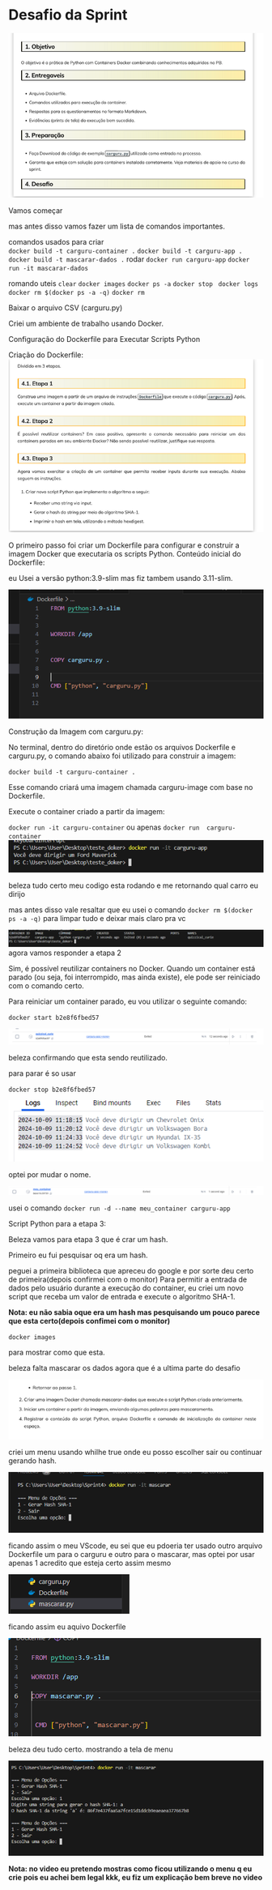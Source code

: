 # Desafio da Sprint 

![enunciado](../evidencias/desafio/enunciado/Desafio_enunciado1.png)

Vamos começar 

mas antes disso vamos fazer um lista de comandos importantes.

comandos usados para criar  
`docker build -t carguru-container .`
`docker build -t carguru-app .`
` docker build -t mascarar-dados .`
rodar 
`docker run carguru-app`
`docker run -it mascarar-dados`

romando uteis
`clear`
`docker images`
`docker ps -a`
`docker stop `
`docker logs `
`docker rm $(docker ps -a -q)`
`docker rm `


Baixar o arquivo CSV (carguru.py)

Criei um ambiente de trabalho usando Docker. 

Configuração do Dockerfile para Executar Scripts Python

Criação do Dockerfile:
![enunciado](../evidencias/desafio/enunciado/Desafio_enunciado2.png)

O primeiro passo foi criar um Dockerfile para configurar e construir a imagem Docker que executaria os scripts Python.
Conteúdo inicial do Dockerfile:

eu Usei a versão python:3.9-slim mas fiz tambem usando 3.11-slim.


![Desafio_resultados](../evidencias/desafio/resultados/desafio_evidencia_1.1.png)

Construção da Imagem com carguru.py:


No terminal, dentro do diretório onde estão os arquivos Dockerfile e carguru.py, o comando abaixo foi utilizado para construir a imagem:

`docker build -t carguru-container .`

Esse comando criará uma imagem chamada carguru-image com base no Dockerfile.

Execute o container criado a partir da imagem:

`docker run -it carguru-container`
ou apenas
`docker run  carguru-container`
![Desafio_resultados](../evidencias/desafio/resultados/Desafio_resultados_2.png)


beleza tudo certo meu codigo esta rodando e me retornando qual carro eu dirijo 

mas antes disso vale resaltar que eu usei o comando `docker rm $(docker ps -a -q)` para limpar tudo e deixar mais claro pra vc


![Desafio_resultados](../evidencias/desafio/resultados/Desafio_resultados_3.png)
agora vamos responder a etapa 2

Sim, é possível reutilizar containers no Docker. Quando um container está parado (ou seja, foi interrompido, mas ainda existe), ele pode ser reiniciado com o comando certo.

Para reiniciar um container parado, eu vou utilizar o seguinte comando:

`docker start b2e8f6fbed57`

![Desafio_resultados](../evidencias/desafio/resultados/Desafio_resultados_4.png)

beleza confirmando que esta sendo reutilizado.

para parar é so usar

`docker stop b2e8f6fbed57`

![Desafio_resultados](../evidencias/Desafio/resultados/Desafio_resultados_5.png)

optei por mudar o nome.

![Desafio_resultados](../evidencias/Desafio/resultados/Desafio_resultados_6.png)

usei o comando `docker run -d --name meu_container carguru-app`

Script Python para a etapa 3:

Beleza vamos para etapa 3 que é crar um hash.

Primeiro eu fui pesquisar oq era um hash.

peguei a primeira biblioteca que apreceu do google e por sorte deu certo de primeira(depois confirmei com o monitor)
Para permitir a entrada de dados pelo usuário durante a execução do container, eu criei um novo script que receba um valor de entrada e execute o algoritmo SHA-1.

**Nota: eu não sabia oque era um hash mas pesquisando um pouco parece que esta certo(depois confimei com o monitor)**

`docker images`

para mostrar como que esta.


beleza falta mascarar os dados agora que é a ultima parte do desafio

![enunciado](../evidencias/Desafio/enunciado/Desafio_enunciado3.png)

criei um menu usando whilhe true onde eu posso escolher sair ou continuar gerando hash. 

![Desafio_resultados](../evidencias/Desafio/resultados/Desafio_resultados_10.2.png)

ficando assim o meu VScode, eu sei que eu pdoeria ter usado outro arquivo Dockerfile um para o carguru e outro para o mascarar, mas optei por usar apenas 1 acredito que esteja certo assim mesmo

![Desafio_resultados](../evidencias/Desafio/resultados/Desafio_resultados_10.1.png)

ficando assim eu aquivo  Dockerfile 

![Desafio_resultados](../evidencias/Desafio/resultados/Desafio_resultados_12.png)


beleza deu tudo certo.
mostrando a tela de menu

![Desafio_resultados](../evidencias/Desafio/resultados/Desafio_resultados_15.png)

**Nota: no video eu pretendo mostras como ficou utilizando o menu q eu crie pois eu achei bem legal kkk, eu fiz um explicação bem breve no video**
